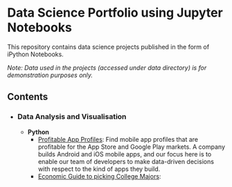 # Data Science Portfolio using Jupyter Notebooks
This repository contains data science projects published in the form of iPython Notebooks.

_Note: Data used in the projects (accessed under data directory) is for demonstration purposes only._

## Contents

- ### Data Analysis and Visualisation
	- __Python__
		- [Profitable App Profiles](https://github.com/durgeshM-ai/Data-Science-Projects/blob/master/ProfitableAppProfiles.ipynb): Find mobile app profiles that are profitable for the App Store and Google Play markets. A company builds Android and iOS mobile apps, and our focus here is to enable our team of developers to make data-driven decisions with respect to the kind of apps they build.
		- [Economic Guide to picking College Majors](): 
